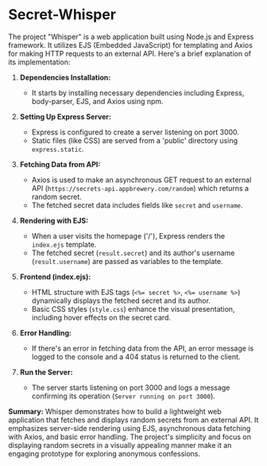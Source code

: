 # Secret-Whisper
The project "Whisper" is a web application built using Node.js and Express framework. It utilizes EJS (Embedded JavaScript) for templating and Axios for making HTTP requests to an external API. Here's a brief explanation of its implementation:

1. **Dependencies Installation:**
   - It starts by installing necessary dependencies including Express, body-parser, EJS, and Axios using npm.

2. **Setting Up Express Server:**
   - Express is configured to create a server listening on port 3000.
   - Static files (like CSS) are served from a 'public' directory using `express.static`.

3. **Fetching Data from API:**
   - Axios is used to make an asynchronous GET request to an external API (`https://secrets-api.appbrewery.com/random`) which returns a random secret.
   - The fetched secret data includes fields like `secret` and `username`.

4. **Rendering with EJS:**
   - When a user visits the homepage ('/'), Express renders the `index.ejs` template.
   - The fetched secret (`result.secret`) and its author's username (`result.username`) are passed as variables to the template.

5. **Frontend (index.ejs):**
   - HTML structure with EJS tags (`<%= secret %>`, `<%= username %>`) dynamically displays the fetched secret and its author.
   - Basic CSS styles (`style.css`) enhance the visual presentation, including hover effects on the secret card.

6. **Error Handling:**
   - If there's an error in fetching data from the API, an error message is logged to the console and a 404 status is returned to the client.

7. **Run the Server:**
   - The server starts listening on port 3000 and logs a message confirming its operation (`Server running on port 3000`).

**Summary:**
Whisper demonstrates how to build a lightweight web application that fetches and displays random secrets from an external API. It emphasizes server-side rendering using EJS, asynchronous data fetching with Axios, and basic error handling. The project's simplicity and focus on displaying random secrets in a visually appealing manner make it an engaging prototype for exploring anonymous confessions.
